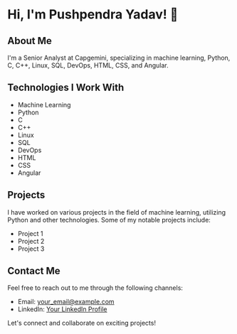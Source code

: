# Hi, I'm Pushpendra Yadav! 👋

## About Me
I'm a Senior Analyst at Capgemini, specializing in machine learning, Python, C, C++, Linux, SQL, DevOps, HTML, CSS, and Angular.

## Technologies I Work With
- Machine Learning
- Python
- C
- C++
- Linux
- SQL
- DevOps
- HTML
- CSS
- Angular

## Projects
I have worked on various projects in the field of machine learning, utilizing Python and other technologies. Some of my notable projects include:
- Project 1
- Project 2
- Project 3

## Contact Me
Feel free to reach out to me through the following channels:
- Email: your_email@example.com
- LinkedIn: [Your LinkedIn Profile](https://www.linkedin.com/in/your-profile)

Let's connect and collaborate on exciting projects!
